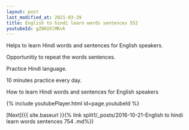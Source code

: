 ```yaml
---
layout: post
last_modified_at: 2021-03-29
title: English to hindi learn words sentences 552 
youtubeId: gZ8KU5lMKvk
---
```

 
 
Helps to learn Hindi words and sentences for English speakers.

Opportunitiy to repeat the words sentences. 

Practice Hindi language. 
 
10 minutes practice every day. 
 
How to learn Hindi words and sentences for English speakers 
 
{% include youtubePlayer.html id=page.youtubeId %}
 
 
[Next]({{ site.baseurl }}{% link  split1/_posts/2016-10-21-English to hindi learn words sentences 754 .md%})
 
